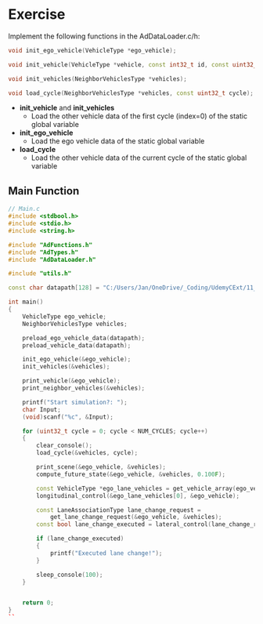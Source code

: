 # Exercise

Implement the following functions in the AdDataLoader.c/h:

```cpp
void init_ego_vehicle(VehicleType *ego_vehicle);

void init_vehicle(VehicleType *vehicle, const int32_t id, const uint32_t cycle);

void init_vehicles(NeighborVehiclesType *vehicles);

void load_cycle(NeighborVehiclesType *vehicles, const uint32_t cycle);
```

- **init_vehicle** and **init_vehicles**
  - Load the other vehicle data of the first cycle (index=0) of the static global variable
- **init_ego_vehicle**
  - Load the ego vehicle data of the static global variable
- **load_cycle**
  - Load the other vehicle data of the current cycle of the static global variable

## Main Function

```cpp
// Main.c
#include <stdbool.h>
#include <stdio.h>
#include <string.h>

#include "AdFunctions.h"
#include "AdTypes.h"
#include "AdDataLoader.h"

#include "utils.h"

const char datapath[128] = "C:/Users/Jan/OneDrive/_Coding/UdemyCExt/11_Files/DataLoader/data/";

int main()
{
    VehicleType ego_vehicle;
    NeighborVehiclesType vehicles;

    preload_ego_vehicle_data(datapath);
    preload_vehicle_data(datapath);

    init_ego_vehicle(&ego_vehicle);
    init_vehicles(&vehicles);

    print_vehicle(&ego_vehicle);
    print_neighbor_vehicles(&vehicles);

    printf("Start simulation?: ");
    char Input;
    (void)scanf("%c", &Input);

    for (uint32_t cycle = 0; cycle < NUM_CYCLES; cycle++)
    {
        clear_console();
        load_cycle(&vehicles, cycle);

        print_scene(&ego_vehicle, &vehicles);
        compute_future_state(&ego_vehicle, &vehicles, 0.100F);

        const VehicleType *ego_lane_vehicles = get_vehicle_array(ego_vehicle.lane, &vehicles);
        longitudinal_control(&ego_lane_vehicles[0], &ego_vehicle);

        const LaneAssociationType lane_change_request =
            get_lane_change_request(&ego_vehicle, &vehicles);
        const bool lane_change_executed = lateral_control(lane_change_request, &ego_vehicle);

        if (lane_change_executed)
        {
            printf("Executed lane change!");
        }

        sleep_console(100);
    }


    return 0;
}
``
